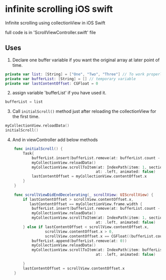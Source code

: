 # infinite scrolling iOS swift
Infinite scrolling using collectionView in iOS Swift

full code is in 'ScrollViewController.swift' file

## Uses

1. Declare one buffer variable if you want the original array at later point of time.
```swift
private var list: [String] = ["One", "Two", "Three"] // To work properly, it should have more than 2 items.
private var bufferList: [String] = [] // temporary variable
private var lastContentOffset: CGFloat = 0
```

2. assign variable 'bufferList' if you have used it.
```swift
bufferList = list
```

3. Call `initialScroll()` method just after reloading the collectionView for the first time.
```swift
myCollectionView.reloadData()
initialScroll()
```

4. And in viewController add below methods
```swift
    func initialScroll() {
        Task{
            bufferList.insert(bufferList.remove(at: bufferList.count - 1), at: 0)
            myCollectionView.reloadData()
            myCollectionView.scrollToItem(at: IndexPath(item: 1, section: 0),
                                         at: .left, animated: false)
            lastContentOffset = myCollectionView.contentOffset.x
        }
    }
    
    func scrollViewDidEndDecelerating(_ scrollView: UIScrollView) {
        if lastContentOffset > scrollView.contentOffset.x,
           lastContentOffset == myCollectionView.frame.width {
            bufferList.insert(bufferList.remove(at: bufferList.count - 1), at: 0)
            myCollectionView.reloadData()
            myCollectionView.scrollToItem(at: IndexPath(item: 1, section: 0),
                                         at: .left, animated: false)
        } else if lastContentOffset < scrollView.contentOffset.x,
                  scrollView.contentOffset.x > 0,
                  scrollView.contentOffset.x == CGFloat((bufferList.count - 1)) * myCollectionView.frame.width {
            bufferList.append(bufferList.remove(at: 0))
            myCollectionView.reloadData()
            myCollectionView.scrollToItem(at: IndexPath(item: bufferList.count - 2, section: 0),
                                         at: .left, animated: false)
            
        }
        lastContentOffset = scrollView.contentOffset.x
    }
```

